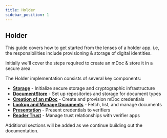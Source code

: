 ```yaml
---
title: Holder
sidebar_position: 1
---
```


## Holder

This guide covers how to get started from the lenses of a holder app. i.e, the responsibilities include provisioning & storage of digital identities.

Initially we'll cover the steps required to create an mDoc & store it in a secure area.

The Holder implementation consists of several key components:

- **[Storage](/docs/getting-started/holder/storage)** - Initialize secure storage and cryptographic infrastructure
- **[DocumentStore](/docs/getting-started/holder/documentstore)** - Set up repositories and storage for document types
- **[Creation of an mDoc](/docs/getting-started/holder/creation)** - Create and provision mDoc credentials
- **[Lookup and Manage Documents](/docs/getting-started/holder/lookup)** - Fetch, list, and manage documents
- **[Presentation](/docs/getting-started/holder/presentation)** - Present credentials to verifiers
- **[Reader Trust](/docs/getting-started/holder/reader-trust)** - Manage trust relationships with verifier apps

Additional sections will be added as we continue building out the documentation.

